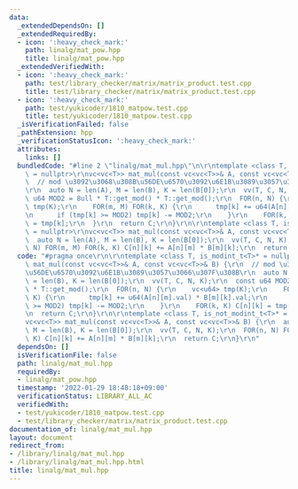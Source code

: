 ```yaml
---
data:
  _extendedDependsOn: []
  _extendedRequiredBy:
  - icon: ':heavy_check_mark:'
    path: linalg/mat_pow.hpp
    title: linalg/mat_pow.hpp
  _extendedVerifiedWith:
  - icon: ':heavy_check_mark:'
    path: test/library_checker/matrix/matrix_product.test.cpp
    title: test/library_checker/matrix/matrix_product.test.cpp
  - icon: ':heavy_check_mark:'
    path: test/yukicoder/1810_matpow.test.cpp
    title: test/yukicoder/1810_matpow.test.cpp
  _isVerificationFailed: false
  _pathExtension: hpp
  _verificationStatusIcon: ':heavy_check_mark:'
  attributes:
    links: []
  bundledCode: "#line 2 \"linalg/mat_mul.hpp\"\n\r\ntemplate <class T, is_modint_t<T>*\
    \ = nullptr>\r\nvc<vc<T>> mat_mul(const vc<vc<T>>& A, const vc<vc<T>>& B) {\r\n\
    \  // mod \u3092\u3068\u308B\u56DE\u6570\u3092\u6E1B\u3089\u3057\u3066\u307F\u308B\
    \r\n  auto N = len(A), M = len(B), K = len(B[0]);\r\n  vv(T, C, N, K);\r\n  const\
    \ u64 MOD2 = 8ull * T::get_mod() * T::get_mod();\r\n  FOR(n, N) {\r\n    vc<u64>\
    \ tmp(K);\r\n    FOR(m, M) FOR(k, K) {\r\n      tmp[k] += u64(A[n][m].val) * B[m][k].val;\r\
    \n      if (tmp[k] >= MOD2) tmp[k] -= MOD2;\r\n    }\r\n    FOR(k, K) C[n][k]\
    \ = tmp[k];\r\n  }\r\n  return C;\r\n}\r\n\r\ntemplate <class T, is_not_modint_t<T>*\
    \ = nullptr>\r\nvc<vc<T>> mat_mul(const vc<vc<T>>& A, const vc<vc<T>>& B) {\r\n\
    \  auto N = len(A), M = len(B), K = len(B[0]);\r\n  vv(T, C, N, K);\r\n  FOR(n,\
    \ N) FOR(m, M) FOR(k, K) C[n][k] += A[n][m] * B[m][k];\r\n  return C;\r\n}\r\n"
  code: "#pragma once\r\n\r\ntemplate <class T, is_modint_t<T>* = nullptr>\r\nvc<vc<T>>\
    \ mat_mul(const vc<vc<T>>& A, const vc<vc<T>>& B) {\r\n  // mod \u3092\u3068\u308B\
    \u56DE\u6570\u3092\u6E1B\u3089\u3057\u3066\u307F\u308B\r\n  auto N = len(A), M\
    \ = len(B), K = len(B[0]);\r\n  vv(T, C, N, K);\r\n  const u64 MOD2 = 8ull * T::get_mod()\
    \ * T::get_mod();\r\n  FOR(n, N) {\r\n    vc<u64> tmp(K);\r\n    FOR(m, M) FOR(k,\
    \ K) {\r\n      tmp[k] += u64(A[n][m].val) * B[m][k].val;\r\n      if (tmp[k]\
    \ >= MOD2) tmp[k] -= MOD2;\r\n    }\r\n    FOR(k, K) C[n][k] = tmp[k];\r\n  }\r\
    \n  return C;\r\n}\r\n\r\ntemplate <class T, is_not_modint_t<T>* = nullptr>\r\n\
    vc<vc<T>> mat_mul(const vc<vc<T>>& A, const vc<vc<T>>& B) {\r\n  auto N = len(A),\
    \ M = len(B), K = len(B[0]);\r\n  vv(T, C, N, K);\r\n  FOR(n, N) FOR(m, M) FOR(k,\
    \ K) C[n][k] += A[n][m] * B[m][k];\r\n  return C;\r\n}\r\n"
  dependsOn: []
  isVerificationFile: false
  path: linalg/mat_mul.hpp
  requiredBy:
  - linalg/mat_pow.hpp
  timestamp: '2022-01-29 18:48:18+09:00'
  verificationStatus: LIBRARY_ALL_AC
  verifiedWith:
  - test/yukicoder/1810_matpow.test.cpp
  - test/library_checker/matrix/matrix_product.test.cpp
documentation_of: linalg/mat_mul.hpp
layout: document
redirect_from:
- /library/linalg/mat_mul.hpp
- /library/linalg/mat_mul.hpp.html
title: linalg/mat_mul.hpp
---
```

